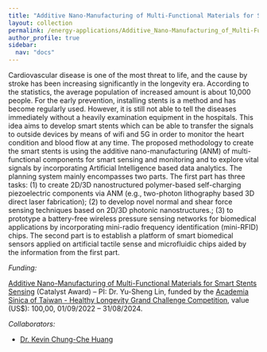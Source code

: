 ```yaml
---
title: "Additive Nano-Manufacturing of Multi-Functional Materials for Smart Stents Sensing"
layout: collection
permalink: /energy-applications/Additive_Nano-Manufacturing_of_Multi-Functional_Materials_for_Smart_Stents_Sensing/
author_profile: true
sidebar:
  nav: "docs"
---
```


<!-- **{{page.title}}** -->

<!-- **Hydrogen fuel cells** -->
Cardiovascular disease is one of the most threat to life, and the cause by stroke has been increasing significantly in the longevity era. According to the statistics, the average population of increased amount is about 10,000 people. For the early prevention, installing stents is a method and has become regularly used. However, it is still not able to tell the diseases immediately without a heavily examination equipment in the hospitals. This idea aims to develop smart stents which can be able to transfer the signals to outside devices by means of wifi and 5G in order to monitor the heart condition and blood flow at any time. The proposed methodology to create the smart stents is using the additive nano-manufacturing (ANM) of multi-functional components for smart sensing and monitoring and to explore vital signals by incorporating Artificial Intelligence based data analytics. The planning system mainly encompasses two parts. The first part has three tasks: (1) to create 2D/3D nanostructured polymer-based self-charging piezoelectric components via ANM (e.g., two-photon lithography based 3D direct laser fabrication); (2) to develop novel normal and shear force sensing techniques based on 2D/3D photonic nanostructures.; (3) to prototype a battery-free wireless pressure sensing networks for biomedical applications by incorporating mini-radio frequency identification (mini-RFID) chips. The second part is to establish a platform of smart biomedical sensors applied on artificial tactile sense and microfluidic chips aided by the information from the first part.

*Funding:*

[Additive Nano-Manufacturing of Multi-Functional Materials for Smart Stents Sensing](https://healthylongevitychallenge.org/winners/additive-nano-manufacturing-of-multi-functional-materials-for-smart-stents-sensing/) (Catalyst Award) – PI: Dr. Yu-Sheng Lin, funded by the [Academia Sinica of Taiwan - Healthy Longevity Grand Challenge Competition](https://healthylongevity.sinica.edu.tw/HLGC/), value (US$): 100,00, 01/09/2022 – 31/08/2024.

*Collaborators:*

* [Dr. Kevin Chung-Che Huang](https://www.southampton.ac.uk/people/5x2czv/doctor-kevin-chung-che-huang)
